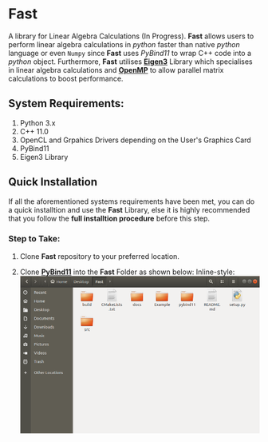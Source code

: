 # Fast
A library for Linear Algebra Calculations (In Progress). **__Fast__** allows users to perform linear algebra calculations in *python* faster than native *python* language or even `Numpy` since **__Fast__** uses *PyBind11* to wrap C++ code into a *python* object. Furthermore, **__Fast__** utilises [**Eigen3**](http://eigen.tuxfamily.org/index.php?title=Main_Page) Library which specialises in linear algebra calculations and [**OpenMP**](https://www.openmp.org/wp-content/uploads/OpenMP-4.5-1115-CPP-web.pdf) to allow parallel matrix calculations to boost performance.

## System Requirements:
1. Python 3.x
2. C++ 11.0
3. OpenCL and Grpahics Drivers depending on the User's Graphics Card
4. PyBind11
5. Eigen3 Library


## Quick Installation 
If all the aforementioned systems requirements have been met, you can do a quick installtion and use the **__Fast__** Library, else it is highly recommended that you follow the **full installtion procedure** before this step. 

### Step to Take:

1.  Clone **__Fast__**  repository to your preferred location.

2.  Clone [**PyBind11**](https://github.com/pybind/pybind11) into the **__Fast__** Folder as shown below:
Inline-style:
![alt text](docs/imgs/clonepybind.png "Where to clone Pybind11")

